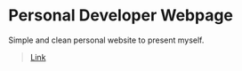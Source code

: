 # Personal Developer Webpage #

Simple and clean personal website to present myself.
> [Link](https://endrikoci.github.io)
